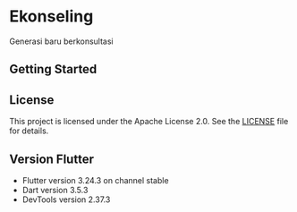 # Ekonseling

Generasi baru berkonsultasi

## Getting Started

## License
This project is licensed under the Apache License 2.0. See the [LICENSE](./LICENSE) file for details.

## Version Flutter
- Flutter version 3.24.3 on channel stable
- Dart version 3.5.3
- DevTools version 2.37.3
